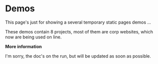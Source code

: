 # Demos

This page's just for showing a several temporary static pages demos ...

These demos contain 8 projects, most of them are corp websites, which now are being used on line.

**More information**

I'm sorry, the doc's on the run, but will be updated as soon as possible.
